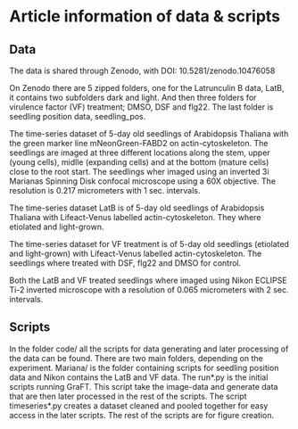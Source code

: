 # Article information of data & scripts

## Data
The data is shared through Zenodo, with DOI: 10.5281/zenodo.10476058

On Zenodo there are 5 zipped folders, one for the Latrunculin B data, LatB, it contains two subfolders dark and light. And then three folders for virulence factor (VF) treatment; DMSO, DSF and flg22. The last folder is seedling position data, seedling_pos.

The time-series dataset of 5-day old seedlings of Arabidopsis Thaliana with the green marker line mNeonGreen-FABD2 on actin-cytoskeleton. The seedlings are imaged at three different locations along the stem, upper (young cells), midlle (expanding cells) and at the bottom (mature cells) close to the root start. The seedlings wher imaged using an inverted 3i Marianas Spinning Disk confocal microscope using a 60X objective. The resolution is 0.217 micrometers with 1 sec. intervals.

The time-series dataset LatB is of 5-day old seedlings of Arabidopsis Thaliana with Lifeact-Venus labelled actin-cytoskeleton. They where etiolated and light-grown. 

The time-series dataset for VF treatment is of 5-day old  seedlings (etiolated and light-grown) with Lifeact-Venus labelled actin-cytoskeleton. The seedlings where treated with DSF, flg22 and DMSO for control.

Both the LatB and VF treated seedlings where imaged using Nikon ECLIPSE Ti-2 inverted microscope with a resolution of 0.065 micrometers with 2 sec. intervals.

## Scripts
In the folder code/ all the scripts for data generating and later processing of the data can be found. There are two main folders, depending on the experiment. Mariana/ is the folder containing scripts for seedling position data and Nikon contains the LatB and VF data.
The run*.py is the initial scripts running GraFT. This script take the image-data and generate data that are then later processed in the rest of the scripts. The script timeseries*.py creates a dataset cleaned and pooled together for easy access in the later scripts. The rest of the scripts are for figure creation.
